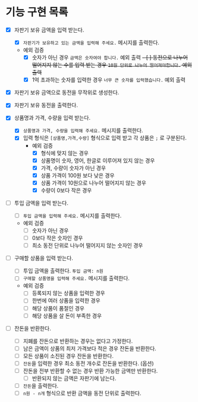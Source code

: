 # 기능 구현 목록

- [X] 자판기 보유 금액을 입력 받는다.
  - [X] `자판기가 보유하고 있는 금액을 입력해 주세요.` 메시지를 출력한다.
  - 예외 검증
    - [X] 숫자가 아닌 경우 `금액은 숫자여야 합니다.` 예외 출력
    ~~- [ ] 동전으로 나누어 떨어지지 않는 수를 입력 받는 경우 `10원 단위로 나누어 떨어져야합니다.` 예외 출력~~
    - [X] 1억 초과하는 숫자를 입력한 경우 `너무 큰 숫자를 입력했습니다.` 예외 출력

- [X] 자판기 보유 금액으로 동전을 무작위로 생성한다.
- [X] 자판기 보유 동전을 출력한다.

- [X] 상품명과 가격, 수량을 입력 받는다.
  - [X] `상품명과 가격, 수량을 입력해 주세요.` 메시지를 출력한다. 
  - [X] 입력 형식은 `[상품명,가격,수량]` 형식으로 입력 받고 각 상품은 `;` 로 구분된다.
    - 예외 검증
      - [X] 형식에 맞지 않는 경우
      - [X] 상품명이 숫자, 영어, 한글로 이루어져 있지 않는 경우
      - [X] 가격, 수량이 숫자가 아닌 경우
      - [X] 상품 가격이 100원 보다 낮은 경우
      - [X] 상품 가격이 10원으로 나누어 떨어지지 않는 경우
      - [X] 수량이 0보다 작은 경우
    
- [ ] 투입 금액을 입력 받는다.
  - [ ] `투입 금액을 입력해 주세요.` 메시지를 출력한다.
  - 예외 검증
    - [ ] 숫자가 아닌 경우
    - [ ] 0보다 작은 숫자인 경우
    - [ ] 최소 동전 단위로 나누어 떨어지지 않는 숫자인 경우

- [ ] 구매할 상품을 입력 받는다.
  - [ ] 투입 금액을 출력한다. `투입 금액: n원`
  - [ ] `구매할 상품명을 입력해 주세요.` 메시지를 출력한다.
  - 예외 검증
    - [ ] 등록되지 않는 상품을 입력한 경우
    - [ ] 한번에 여러 상품을 입력한 경우
    - [ ] 해당 상품이 품절인 경우
    - [ ] 해당 상품을 살 돈이 부족한 경우

- [ ] 잔돈을 반환한다.
  - [ ] 지폐를 잔돈으로 반환하는 경우는 없다고 가정한다.
  - [ ] 남은 금액이 상품의 최저 가격보다 적은 경우 잔돈을 반환한다.
  - [ ] 모든 상품이 소진된 경우 잔돈을 반환한다.
  - [ ] `잔돈`을 입력한 경우 최소 동전 개수로 잔돈을 반환한다. (옵션)
  - [ ] 잔돈을 전부 반환할 수 없는 경우 반환 가능한 금액만 반환한다.
    - [ ] 반환되지 않는 금액은 자판기에 남는다.
  - [ ] `잔돈`을 출력한다.
  - [ ] `n원 - n개` 형식으로 반환 금액을 동전 단위로 출력한다.